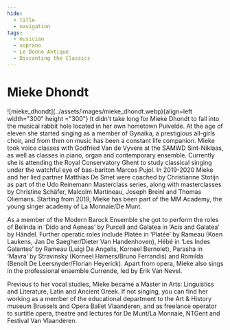 ```yaml
---
hide:
  - title
  - navigation
tags: 
  - musician
  - soprano
  - Le Donne Antique
  - Discanting the Classics  
---
```


# Mieke Dhondt

<div class="grid" markdown>
![mieke_dhondt](../assets/images/mieke_dhondt.webp){align=left width="300" height ="300"}
It didn’t take long for Mieke Dhondt to fall into the musical rabbit hole located in her own hometown Puivelde. At the age of eleven she started singing as a member of Gynaika, a prestigious all-girls choir, and from then on music has been a constant life companion. Mieke took voice classes with Godfried Van de Vyvere at the SAMWD Sint-Niklaas, as well as classes in piano, organ and contemporary ensemble. Currently she is attending the Royal Conservatory Ghent to study classical singing under the watchful eye of bas-bariton Marcos Pujol. In 2019-2020 Mieke and her lied partner Matthias De Smet were coached by Christianne Stotijn as part of the Udo Reinemann Masterclass series, along with masterclasses by Christine Schäfer, Malcolm Martineau, Joseph Breinl and Thomas Oliemans. Starting from 2019, Mieke has been part of the MM Academy, the young singer academy of La Monnaie/De Munt.

</div> 

As a member of the Modern Barock Ensemble she got to perform the roles of Belinda in ‘Dido and Aeneas’ by Purcell and Galatea in ‘Acis and Galatea’ by Händel. Further operatic roles include Platée in ‘Platée’ by Rameau (Koen Laukens, Jan De Saegher/Dieter Van Handenhoven), Hébé in ‘Les Indes Galantes’ by Rameau (Luigi De Angelis, Korneel Bernolet), Parasha in ‘Mavra’ by Stravinsky (Korneel Hamers/Bruno Ferrandis) and Romilda (Benoît De Leersnyder/Florian Heyerick). Apart from opera, Mieke also sings in the professional ensemble Currende, led by Erik Van Nevel. 

Previous to her vocal studies, Mieke became a Master in Arts: Linguistics and Literature, Latin and Ancient Greek. If not singing, you can find her working as a member of the educational department to the Art & History museum Brussels and Opera Ballet Vlaanderen, and as freelance operator to surtitle opera, theatre and lectures for De Munt/La Monnaie, NTGent and Festival Van Vlaanderen.
